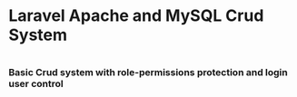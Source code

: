 <h1>Laravel Apache and MySQL Crud System<h1>
    <h3>Basic Crud system with role-permissions protection and login user control</h3>
